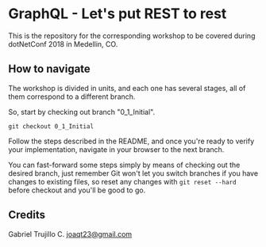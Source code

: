 # GraphQL - Let's put REST to rest
This is the repository for the corresponding workshop to be covered during dotNetConf 2018 in Medellin,  CO.

## How to navigate
The workshop is divided in units, and each one has several stages, all of them correspond to a different branch. 

So, start by checking out branch "0_1_Initial".

```
git checkout 0_1_Initial
```

Follow the steps described in the README, and once you're ready to verify your implementation, navigate in your browser to the next branch.

You can fast-forward some steps simply by means of checking out the desired branch, just remember Git won't let you switch branches if you have changes to existing files, so reset any changes with `git reset --hard` before checkout and you'll be good to go.  

## Credits
Gabriel Trujillo C. <joaqt23@gmail.com>
